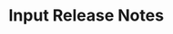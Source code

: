 <!-- Release notes authoring guidelines: http://keepachangelog.com/ -->

# Input Release Notes

<!-- ## [Unreleased] -->

<!-- ## [VERSION] -->
